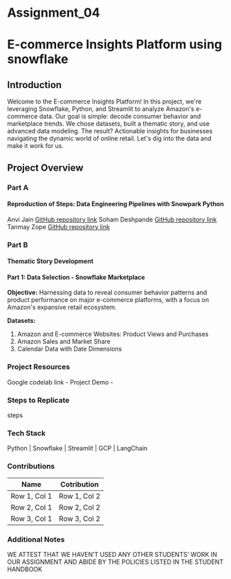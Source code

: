 # Assignment_04
# E-commerce Insights Platform using snowflake

## Introduction
Welcome to the E-commerce Insights Platform! In this project, we're leveraging Snowflake, Python, and Streamlit to analyze Amazon's e-commerce data. Our goal is simple: decode consumer behavior and marketplace trends. We chose datasets, built a thematic story, and use advanced data modeling. The result? Actionable insights for businesses navigating the dynamic world of online retail. Let's dig into the data and make it work for us.

## Project Overview

### Part A

#### **Reproduction of Steps: Data Engineering Pipelines with Snowpark Python**

Anvi Jain [GitHub repository link](https://github.com/jainanv/sfguide-data-engineering-with-snowpark-python-anvi)
Soham Deshpande [GitHub repository link]()
Tanmay Zope [GitHub repository link]()

### Part B

#### **Thematic Story Development**

   #### Part 1: Data Selection - Snowflake Marketplace

   **Objective:**
   Harnessing data to reveal consumer behavior patterns and product performance on major e-commerce platforms, with a focus on Amazon's expansive retail ecosystem.

   **Datasets:**
   1. Amazon and E-commerce Websites: Product Views and Purchases
   2. Amazon Sales and Market Share
   3. Calendar Data with Date Dimensions

### Project Resources
Google codelab link - 
Project Demo - 
### Steps to Replicate
steps
### Tech Stack
Python | Snowflake | Streamlit | GCP | LangChain
### Contributions
| Name | Cotribution |
|----------|----------|
| Row 1, Col 1 | Row 1, Col 2 |
| Row 2, Col 1 | Row 2, Col 2 |
| Row 3, Col 1 | Row 3, Col 2 |


### Additional Notes
WE ATTEST THAT WE HAVEN’T USED ANY OTHER STUDENTS’ WORK IN OUR ASSIGNMENT AND ABIDE BY THE
POLICIES LISTED IN THE STUDENT HANDBOOK